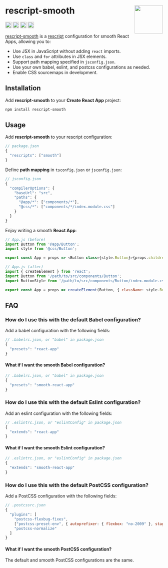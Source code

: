 # rescript-smooth [<img src="https://avatars.githubusercontent.com/u/52989093" alt="" width="90" height="90" align="right">][toolchain]

[<img alt="npm version" src="https://img.shields.io/npm/v/rescript-smooth.svg" height="20">](https://www.npmjs.com/package/rescript-smooth)
[<img alt="build status" src="https://img.shields.io/travis/jsxtools/toolchain/master.svg" height="20">](https://travis-ci.org/jsxtools/toolchain)
[<img alt="issue tracker" src="https://img.shields.io/github/issues/jsxtools/toolchain/rescript-smooth.svg" height="20">](https://github.com/jsxtools/toolchain/issues?q=is:issue+is:open+label:rescript-smooth)
[<img alt="pull requests" src="https://img.shields.io/github/issues-pr/jsxtools/toolchain/rescript-smooth.svg" height="20">](https://github.com/jsxtools/toolchain/pulls?q=is:pr+is:open+label:rescript-smooth)

[rescript-smooth] is a [rescript] configuration for smooth React Apps, allowing you to:

- Use JSX in JavaScript without adding `react` imports.
- Use `class` and `for` attributes in JSX elements.
- Support path mapping specified in `jsconfig.json`.
- Use your own babel, eslint, and postcss configurations as needed.
- Enable CSS sourcemaps in development.

## Installation

Add **rescript-smooth** to your **Create React App** project:

```sh
npm install rescript-smooth
```

## Usage

Add **rescript-smooth** to your rescript configuration:

```js
// package.json
{
  "rescripts": ["smooth"]
}
```

Define **path mapping** in `tsconfig.json` or `jsconfig.json`:

```js
// jsconfig.json
{
  "compilerOptions": {
    "baseUrl": "src",
    "paths": {
      "@app/*": ["components/*"],
      "@css/*": ["components/*/index.module.css"]
    }
  }
}
```

Enjoy writing a smooth **React App**:

```js
// App.js (before)
import Button from '@app/Button';
import style from '@css/Button';

export const App = props => <Button class={style.Button}>{props.children}</Button>;
```

```js
// App.js (after)
import { createElement } from 'react';
import Button from '/path/to/src/components/Button';
import ButtonStyle from '/path/to/src/components/Button/index.module.css';

export const App = props => createElement(Button, { className: style.Button }, props.children);
```

## FAQ

### How do I use this with the default Babel configuration?

Add a babel configuration with the following fields:

```js
// .babelrc.json, or "babel" in package.json
{
  "presets": "react-app"
}
```

#### What if I want the smooth Babel configuration?

```js
// .babelrc.json, or "babel" in package.json
{
  "presets": "smooth-react-app"
}
```

### How do I use this with the default Eslint configuration?

Add an eslint configuration with the following fields:

```js
// .eslintrc.json, or "eslintConfig" in package.json
{
  "extends": "react-app"
}
```

#### What if I want the smooth Eslint configuration?

```js
// .eslintrc.json, or "eslintConfig" in package.json
{
  "extends": "smooth-react-app"
}
```

### How do I use this with the default PostCSS configuration?

Add a PostCSS configuration with the following fields:

```js
// .postcssrc.json
{
  "plugins": [
    "postcss-flexbug-fixes",
    ["postcss-preset-env", { autoprefixer: { flexbox: "no-2009" }, stage: 3 }],
    "postcss-normalize"
  ]
}
```

#### What if I want the smooth PostCSS configuration?

The default and smooth PostCSS configurations are the same.

[rescript]: https://github.com/harrysolovay/rescripts
[rescript-smooth]: https://github.com/jsxtools/toolchain/tree/master/packages/rescript-smooth
[toolchain]: https://github.com/jsxtools/toolchain
